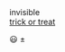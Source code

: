 <div>invisible</div>
<script>alert(1)</script>
<a href='example.com'>trick or treat</a>

:smiley:
±
